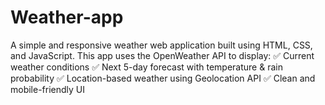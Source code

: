 # Weather-app
A simple and responsive weather web application built using HTML, CSS, and JavaScript. This app uses the OpenWeather API to display:  ✅ Current weather conditions ✅ Next 5-day forecast with temperature &amp; rain probability ✅ Location-based weather using Geolocation API ✅ Clean and mobile-friendly UI
